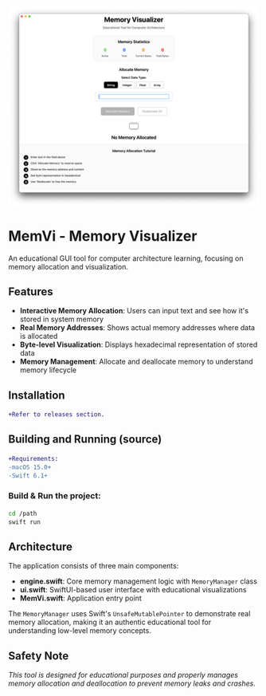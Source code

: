 ![art](app_screenshot.png)

# MemVi - Memory Visualizer

An educational GUI tool for computer architecture learning, focusing on memory allocation and visualization.

## Features

- **Interactive Memory Allocation**: Users can input text and see how it's stored in system memory
- **Real Memory Addresses**: Shows actual memory addresses where data is allocated
- **Byte-level Visualization**: Displays hexadecimal representation of stored data
- **Memory Management**: Allocate and deallocate memory to understand memory lifecycle

## Installation 

```diff
+Refer to releases section.
```

## Building and Running (source)

```diff
+Requirements:
-macOS 15.0+
-Swift 6.1+
```

### Build & Run the project:
```bash
cd /path
swift run
```

## Architecture

The application consists of three main components:

- **engine.swift**: Core memory management logic with `MemoryManager` class
- **ui.swift**: SwiftUI-based user interface with educational visualizations
- **MemVi.swift**: Application entry point

The `MemoryManager` uses Swift's `UnsafeMutablePointer` to demonstrate real memory allocation, making it an authentic educational tool for understanding low-level memory concepts.

## Safety Note

*This tool is designed for educational purposes and properly manages memory allocation and deallocation to prevent memory leaks and crashes.*